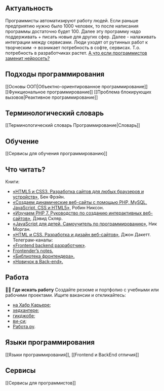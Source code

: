 
## Актуальность 
Программисты автоматизируют работу людей. Если раньше предприятию нужно было 1000 человек, то после написания программы достаточно будет 100.  Далее эту программу надо поддерживать + писать новые для других сфер. Далее - налаживать интеграции между сервисами. 
Люди уходят от рутинных работ к творческим -> возникает потребность в софте, сервисах.
Т.о. потребность в разработчиках растет.
[А что если программистов заменит нейросеть?](https://habr.com/ru/news/t/649437/)

## Подходы программирования
[[Основы ООП|Объектно-ориентированное программирование]]
[[Функциональное программирование]]
[[Проблема блокирующих вызовов|Реактивное программирование]]
## Терминологический словарь
[[Терминологический словарь Программирование|Словарь]]
## Обучение
[[Сервисы для обучения программированию]]

## Что читать?
Книги:
-   [«HTML5 и CSS3. Разработка сайтов для любых браузеров и устройств»](https://library-it.com/web/css/html5-i-css3-razrabotka-sajtov-dlja-ljubyh-brauzerov-i-ustrojstv/), Бен Фрэйн.
-   [«Создаем динамические веб-сайты с помощью PHP, MySQL, JavaScript, CSS и HTML5»,](https://library-it.com/web/php-web/sozdaem-dinamicheskie-veb-sajty-s-pomoshyu-php-mysql-javascript-css-i-html5-2e-izdanie-2016/) Робин Никсон.
-   [«Изучаем РНР 7. Руководство по созданию интерактивных веб-сайтов»](https://library-it.com/web/php-web/izuchaem-rnr-7-rukovodstvo-po-sozdaniju-interaktivnyh-veb-sajtov-2017/), Дэвид Скляр.
-   [«JavaScript для детей. Самоучитель по программированию»](https://library-it.com/web/javascript-web/javascript-dlja-detej-samouchitel-po-programmirovaniju-2016/), Ник Морган.
-   [«HTML и CSS. Разработка и дизайн веб-сайтов»](https://library-it.com/web/html/html-i-css-razrabotka-i-dizajn-veb-sajtov-2013/), Джон Дакетт.
Телеграм-каналы:
-   [«Frontend backend разработчик»](https://t.me/Frontend_backend_razrabotchik).
-   [Frontender’s notes.](https://t.me/frontendnoteschannel)
-   [«Библиотека фронтендера».](https://t.me/frontendproglib)
-   [«Новичок в Back-end».](https://t.me/backend_newbie)
## Работа
👨‍💻 **Где искать работу**
Создайте резюме и портфолио с учебными или рабочими проектами. Ищите вакансии и откликайтесь:
-   [на Хабр Карьере](https://career.habr.com/);
-   [хедхантере](https://hh.ru/);
-   [гикджобе](https://geekjob.ru/);
-   [ви-си](https://vc.ru/job);
-   [Работа.ру](https://www.rabota.ru/).
## Языки программирования
[[Языки программирования]], [[Frontend и BackEnd отличия]]
## Сервисы
[[Сервисы для программистов]]
